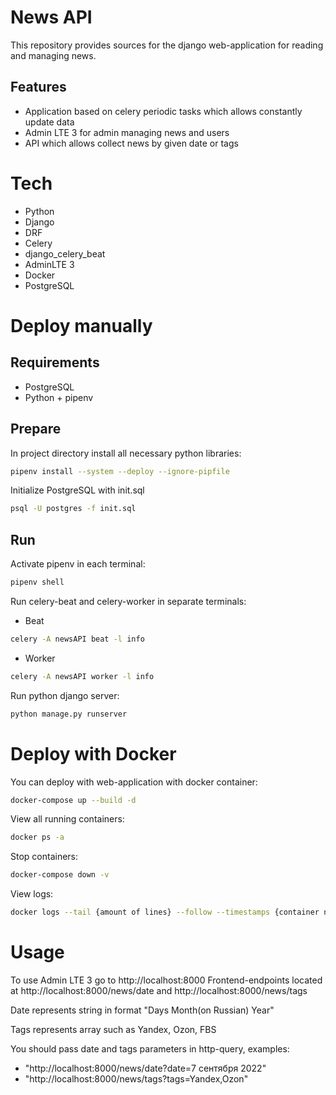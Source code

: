 # News API
This repository provides sources for the django web-application for reading and managing news.
## Features
- Application based on celery periodic tasks which allows constantly update data
- Admin LTE 3 for admin managing news and users
- API which allows collect news by given date or tags
# Tech
- Python
- Django
- DRF
- Celery
- django_celery_beat
- AdminLTE 3
- Docker
- PostgreSQL
# Deploy manually
## Requirements
- PostgreSQL
- Python + pipenv
## Prepare
In project directory install all necessary python libraries:
```bash
pipenv install --system --deploy --ignore-pipfile
```
Initialize PostgreSQL with init.sql
```bash
psql -U postgres -f init.sql
```
## Run
Activate pipenv in each terminal:
```bash
pipenv shell
```
Run celery-beat and celery-worker in separate terminals:
- Beat
```bash
celery -A newsAPI beat -l info
```
- Worker
```bash
celery -A newsAPI worker -l info
```
Run python django server:
```bash
python manage.py runserver
```
# Deploy with Docker
You can deploy with web-application with docker container:
```bash
docker-compose up --build -d
```
View all running containers:
```bash
docker ps -a
```
Stop containers:
```bash
docker-compose down -v
```
View logs:
```bash
docker logs --tail {amount of lines} --follow --timestamps {container name}
```
# Usage
To use Admin LTE 3 go to http://localhost:8000
Frontend-endpoints located at http://localhost:8000/news/date and http://localhost:8000/news/tags

Date represents string in format "Days Month(on Russian) Year"

Tags represents array such as Yandex, Ozon, FBS

You should pass date and tags parameters in http-query, examples:
- "http://localhost:8000/news/date?date=7 сентября 2022"
- "http://localhost:8000/news/tags?tags=Yandex,Ozon"